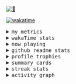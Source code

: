 [![🐙](https://hits.seeyoufarm.com/api/count/incr/badge.svg?url=https%3A%2F%2Fgithub.com%2Fktnkk%2Fhit-counter&count_bg=%23070707&title_bg=%23070707&icon=&icon_color=%23E7E7E7&title=visitors&edge_flat=true)](https://hits.seeyoufarm.com)

[![wakatime](https://wakatime.com/badge/user/43ee8060-219a-4cc8-b7a0-9a681ab5a8a7.svg)](https://wakatime.com/@43ee8060-219a-4cc8-b7a0-9a681ab5a8a7)

<details>
  <summary> <samp>my metrics</samp></summary>
  
  <br>
  
 ![🐳](https://github.com/kkhys/kkhys/blob/main/github-metrics.svg)
  
  ***
</details>

<details>
  <summary> <samp>wakaTime stats</samp></summary>
  
  <br>
  
<!--START_SECTION:waka-->
![Code Time](http://img.shields.io/badge/Code%20Time-864%20hrs%203%20mins-blue)

**🐱 My GitHub Data** 

> 📦 5.0 MB Used in GitHub's Storage 
 > 
> 🏆 2,531 Contributions in the Year 2023
 > 
> 💼 Opted to Hire
 > 
> 📜 3 Public Repositories 
 > 
> 🔑 56 Private Repositories 
 > 
**I'm an Early 🐤** 

```text
🌞 Morning                10619 commits       ███████████░░░░░░░░░░░░░░   43.74 % 
🌆 Daytime                5714 commits        ██████░░░░░░░░░░░░░░░░░░░   23.54 % 
🌃 Evening                6858 commits        ███████░░░░░░░░░░░░░░░░░░   28.25 % 
🌙 Night                  1087 commits        █░░░░░░░░░░░░░░░░░░░░░░░░   04.48 % 
```
📅 **I'm Most Productive on Monday** 

```text
Monday                   4628 commits        █████░░░░░░░░░░░░░░░░░░░░   19.06 % 
Tuesday                  4102 commits        ████░░░░░░░░░░░░░░░░░░░░░   16.90 % 
Wednesday                4317 commits        ████░░░░░░░░░░░░░░░░░░░░░   17.78 % 
Thursday                 3961 commits        ████░░░░░░░░░░░░░░░░░░░░░   16.32 % 
Friday                   4218 commits        ████░░░░░░░░░░░░░░░░░░░░░   17.37 % 
Saturday                 1579 commits        ██░░░░░░░░░░░░░░░░░░░░░░░   06.50 % 
Sunday                   1473 commits        ██░░░░░░░░░░░░░░░░░░░░░░░   06.07 % 
```


📊 **This Week I Spent My Time On** 

```text
🕑︎ Time Zone: Asia/Tokyo

💬 Programming Languages: 
Other                    32 hrs 17 mins      ███████████████████░░░░░░   77.55 % 
HTML                     3 hrs 34 mins       ██░░░░░░░░░░░░░░░░░░░░░░░   08.57 % 
Java                     2 hrs 44 mins       ██░░░░░░░░░░░░░░░░░░░░░░░   06.60 % 
TypeScript               54 mins             █░░░░░░░░░░░░░░░░░░░░░░░░   02.19 % 
Play2                    48 mins             ░░░░░░░░░░░░░░░░░░░░░░░░░   01.94 % 

🔥 Editors: 
Chrome                   32 hrs 17 mins      ███████████████████░░░░░░   77.55 % 
IntelliJ                 8 hrs 5 mins        █████░░░░░░░░░░░░░░░░░░░░   19.42 % 
WebStorm                 1 hr 15 mins        █░░░░░░░░░░░░░░░░░░░░░░░░   03.03 % 

💻 Operating System: 
Mac                      41 hrs 38 mins      █████████████████████████   100.00 % 
```


 Last Updated on 2023/06/04 18:44:22 UTC
<!--END_SECTION:waka-->
  
  ***
</details>


<details>
  <summary> <samp>now playing</samp></summary>
  
  <br>
 
 [![🐟](https://spotify-github-profile.vercel.app/api/view?uid=31ryofms4dnv7mrohhepo4c4zgqu&cover_image=true&theme=default&show_offline=false&background_color=121212&bar_color=53b14f&bar_color_cover=false)](https://open.spotify.com/user/31ryofms4dnv7mrohhepo4c4zgqu)
  
  ***
</details>

<details>
  <summary> <samp>github readme stats</samp></summary>
  
  <br>
  
 <p align="left"> 
  <img alt="🐠" src="https://github-readme-stats.vercel.app/api?username=kkhys&count_private=true&show_icons=true&theme=dark&include_all_commits=true" />
  <img alt="🐟" src="https://github-readme-stats.vercel.app/api/top-langs/?username=kkhys&layout=compact&theme=dark&langs_count=10&hide=HTML,CSS,SCSS" />
</p>
  
  ***
</details>

<details>
  <summary> <samp>profile trophies</samp></summary>
  
  <br>
  
  [![🐬](https://github-profile-trophy.vercel.app/?username=kkhys&rank=SECRET,SSS,SS,S,AAA,AA,A&theme=darkhub&row=1&margin-w=10&no-bg=true)](https://github.com/ryo-ma/github-profile-trophy)
  
  ***
</details>

<details>
  <summary> <samp>summary cards</samp></summary>
  
  <br>
  
  ![🐋](https://github-profile-summary-cards.vercel.app/api/cards/profile-details?username=kkhys&theme=github_dark)
  ![🦑](https://github-profile-summary-cards.vercel.app/api/cards/repos-per-language?username=kkhys&theme=github_dark)
  ![🦭](https://github-profile-summary-cards.vercel.app/api/cards/most-commit-language?username=kkhys&theme=github_dark)
  ![🦀](https://github-profile-summary-cards.vercel.app/api/cards/stats?username=kkhys&theme=github_dark)
  ![🦈](https://github-profile-summary-cards.vercel.app/api/cards/productive-time?username=kkhys&theme=github_dark)
  
  ***
</details>

<details>
  <summary> <samp>streak stats</samp></summary>
  
  <br>
  
  [![🐠](http://github-readme-streak-stats.herokuapp.com?user=kkhys&theme=dark)](https://git.io/streak-stats)
  
  ***
</details>

<details>
  <summary> <samp>activity graph</samp></summary>
  
  <br>
  
  [![🐡](https://github-readme-activity-graph.cyclic.app/graph?username=kkhys&theme=xcode)](https://github.com/ashutosh00710/github-readme-activity-graph)
  
  ***
</details>
